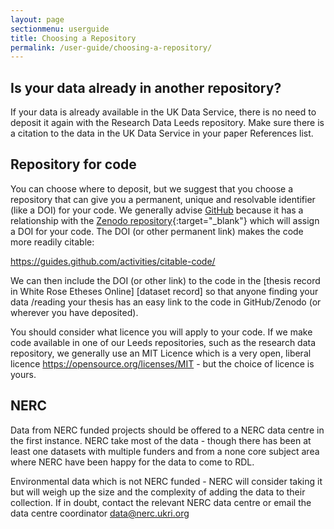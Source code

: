 ```yaml
---
layout: page
sectionmenu: userguide
title: Choosing a Repository
permalink: /user-guide/choosing-a-repository/
---
```


## Is your data already in another repository?

If your data is already available in the UK Data Service, there is no need to deposit it again with the Research Data Leeds repository. Make sure there is a citation to the data in the UK Data Service in your paper References list.

## Repository for code 

You can choose where to deposit, but we suggest that you choose a repository that can give you a permanent, unique and resolvable identifier (like a DOI) for your code. We generally advise [GitHub](https://www.github.com/) because it has a relationship with the [Zenodo repository](https://zenodo.org/){:target="_blank"} which will assign a DOI for your code. The DOI (or other permanent link) makes the code more readily citable:

<https://guides.github.com/activities/citable-code/>
 
We can then include the DOI (or other link) to the code in the [thesis record in White Rose Etheses Online] [dataset record] so that anyone finding your data /reading your thesis has an easy link to the code in GitHub/Zenodo (or wherever you have deposited). 
 
You should consider what licence you will apply to your code. If we make code available in one of our Leeds repositories, such as the research data repository, we generally use an MIT Licence which is a very open, liberal licence <https://opensource.org/licenses/MIT> - but the choice of licence is yours. 

## NERC 

Data from NERC funded projects should be offered to a NERC data centre in the first instance. NERC take most of the data - though there has been at least one datasets with multiple funders and from a none core subject area where NERC have been happy for the data to come to RDL. 

Environmental data which is not NERC funded - NERC will consider taking it but will weigh up the size and the complexity of adding the data to their collection. If in doubt, contact the relevant NERC data centre or email the data centre coordinator [data@nerc.ukri.org](mailto:data@nerc.ukri.org)